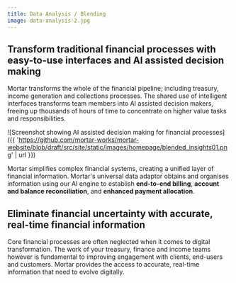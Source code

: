 ```yaml
---
title: Data Analysis / Blending
image: data-analysis-2.jpg
---
```


Transform traditional financial processes with easy-to-use interfaces and AI assisted decision making
-----------------------------------------------------------------------------------------------------

Mortar transforms the whole of the financial pipeline; including treasury, income generation and collections processes. The shared use of intelligent interfaces transforms team members into AI assisted decision makers, freeing up thousands of hours of time to concentrate on higher value tasks and responsibilities.

![Screenshot showing AI assisted decision making for financial processes]({{ 'https://github.com/mortar-works/mortar-website/blob/draft/src/site/static/images/homepage/blended_insights01.png' | url }})

Mortar simplifies complex financial systems, creating a unified layer of financial information. Mortar's universal data adaptor obtains and organises information using our AI engine to establish **end-to-end billing**, **account and balance reconciliation**, and **enhanced payment allocation**.

Eliminate financial uncertainty with accurate, real-time financial information
------------------------------------------------------------------------------

Core financial processes are often neglected when it comes to digital transformation. The work of your treasury, finance and income teams however is fundamental to improving engagement with clients, end-users and customers. Mortar provides the access to accurate, real-time information that need to evolve digitally.
